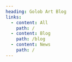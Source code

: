 ```yaml
---
heading: Golob Art Blog
links:
  - content: All
    path: /
  - content: Blog
    path: /blog
  - content: News
    path: /
---
```

